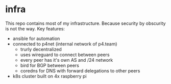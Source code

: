 # infra

This repo contains most of my infrastructure. Because security by obscurity is not the way. Key features:
 - ansible for automation
 - connected to p4net (internal network of p4.team)
   - trurly decentralized
   - uses wireguard to connect between peers
   - every peer has it's own AS and /24 network
   - bird for BGP between peers
   - coredns for DNS with forward delegations to other peers
 - k8s cluster built on 4x raspberry pi

